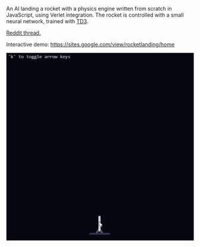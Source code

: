 An AI landing a rocket with a physics engine written from scratch in JavaScript, using Verlet integration. The rocket is controlled with a small neural network, trained with [TD3](https://github.com/sfujim/TD3/blob/master/TD3.py).

[Reddit thread.](https://www.reddit.com/r/MachineLearning/comments/bfcbpr/p_landing_a_rocket_from_unfavorable_trajectories/)

Interactive demo: https://sites.google.com/view/rocketlanding/home

![](demo.gif)
